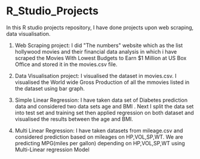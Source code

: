 # R_Studio_Projects
In this R studio projects repository, I have done projects upon web scraping, data visualisation. 

1) Web Scraping project: I did "The numbers" website which as the list hollywood movies and their financial data analysis in which i have scraped the Movies With Lowest Budgets to Earn $1 Million at US Box Office and stored it in the movies.csv file.

2) Data Visualisation project: I visualised the dataset in movies.csv. I visualised the World wide Gross Production of all the mmovies listed in the dataset using bar graph.

3) Simple Linear Regression: I have taken data set of Diabetes prediction data and considered two data sets age and BMI . Next I split the data set into test set and training set then applied regression on both dataset and visualised the results between the age and BMI.

4) Multi Linear Regression: I have taken datasets from mileage.csv and considered prediction based on mileages on HP,VOL,SP,WT. We are predicting MPG(miles per gallon) depending on HP,VOL,SP,WT using Multi-Linear regression Model
